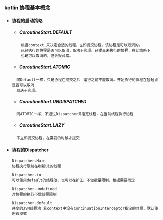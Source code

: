 ### kotlin 协程基本概念

* #### 协程的启动策略
    * ##### CoroutineStart.DEFAULT
  ```text
      根据context,来决定合适的线程，立即提交协程，该协程是可以取消的。
      已经执行的协程是否可以取消，取决于实现。已提交未执行的协程，在此策略下
      也是可以取消的，但会报异常。
  ```
    * ##### CoroutineStart.ATOMIC
  ```text
    同Default一样，只是协程在提交之后，运行之前不能取消。开始执行的协程在挂起点是否可以取消
    取决于实现。
    ```
    * ##### CoroutineStart.UNDISPATCHED
  ```text
    同ATOMIC一样，不通过Dispatcher来指定线程，在当前线程执行协程
  ```
    * ##### CoroutineStart.LAZY
  ```text
    不立即提交协程，在需要的时候才提交
  ```
* #### <li>协程的Dispatcher
    ```text
    Dispatcher.Main
    协程执行限制在刷新Ui的线程
  
    Dispatcher.io
    可以使用default的线程池，也可以在扩充，不做数量限制，根据需要而定
    
    Dispatcher.undefined
    对协程的执行不做线程限制
  
    Dispatcher.default  
    共享的JVM线程池 若context中没有ContinuationInterceptor指定的时候，默认使用该模式
   ```
